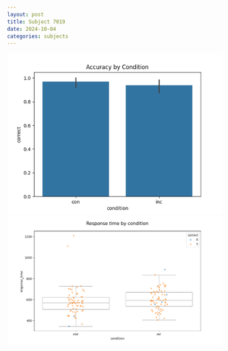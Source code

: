 ```yaml
---
layout: post
title: Subject 7019
date: 2024-10-04
categories: subjects
---
```


![](data/7019/run-1/7019_NF_acc.png)
![](data/7019/run-1/7019_NF_rt.png)
